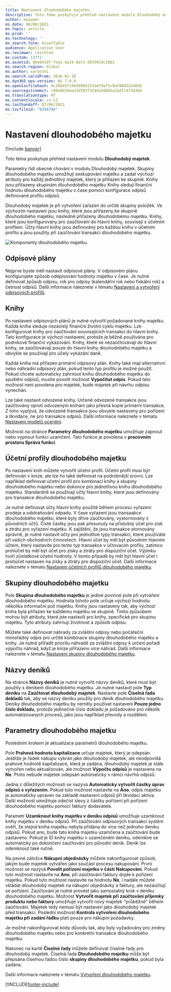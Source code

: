 ```yaml
---
title: Nastavení dlouhodobého majetku
description: Toto téma poskytuje přehled nastavení modulu Dlouhodobý majetek.
author: moaamer
ms.date: 06/08/2021
ms.topic: article
ms.prod: ''
ms.technology: ''
ms.search.form: AssetTable
audience: Application User
ms.reviewer: roschlom
ms.custom: 13771
ms.assetid: 8be64197-fea1-4a34-8af2-d939919c28b1
ms.search.region: Global
ms.author: saraschi
ms.search.validFrom: 2016-02-28
ms.dyn365.ops.version: AX 7.0.0
ms.openlocfilehash: 9c26b45fc94d9983157eef9af5c0af6845d24056
ms.sourcegitcommit: c08a9d19eed1df03f32442ddb65a2adf1473d3b6
ms.translationtype: HT
ms.contentlocale: cs-CZ
ms.lasthandoff: 07/06/2021
ms.locfileid: "6356744"
---
```

# <a name="set-up-fixed-assets"></a>Nastavení dlouhodobého majetku

[!include [banner](../includes/banner.md)]

Toto téma poskytuje přehled nastavení modulu **Dlouhodobý majetek**. 

Parametry řídí obecné chování v modulu Dlouhodobý majetek. Skupiny dlouhodobého majetku umožňují seskupování majetku a zadat výchozí atributy pro každý jednotlivý majetek, který je přiřazen ke skupině. Knihy jsou přiřazeny skupinám dlouhodobého majetku Knihy sledují finanční hodnotu dlouhodobého majetku v čase pomocí konfigurace odpisů definované profilu odpisů.

Dlouhodobý majetek je při vytvoření zařazen do určité skupiny položek. Ve výchozím nastavení jsou knihy, které jsou přiřazeny ke skupině dlouhodobého majetku, následně přiřazeny dlouhodobému majetku. Knihy, které jsou konfigurovány pro zaúčtování do hlavní knihy, souvisejí s účetním profilem. Účty hlavní knihy jsou definovány pro každou knihu v účetním profilu a jsou použity při zaúčtování transakcí dlouhodobého majetku.

![Komponenty dlouhodobého majetku.](./media/FAComponents_Updated.png)

## <a name="depreciation-profiles"></a>Odpisové plány

Nejprve byste měli nastavit odpisové plány. V odpisovém plánu konfigurujete způsob odepisování hodnoty majetku v čase. Je nutné definovat způsob odpisu, rok pro odpisy (kalendářní rok nebo fiskální rok) a četnost odpisů. Další informace naleznete v tématu [Nastavení a vytvoření odpisových profilů](tasks/set-up-depreciation-profiles.md).

## <a name="books"></a>Knihy

Po nastavení odpisových plánů je nutné vytvořit požadované knihy majetku. Každá kniha sleduje nezávislý finanční životní cyklu majetku. Lze konfigurovat knihy pro zaúčtování souvisejících transakcí do hlavní knihy. Tato konfigurace je výchozí nastavení, protože je běžně používána pro podnikové finanční vykazování. Knihy, které se nezaúčtovávají do hlavní knihy, se zaúčtovávají pouze do hlavní knihy dlouhodobého majetku a obvykle se používají pro účely vykázání daně.

Každá kniha má přiřazen primární odpisový plán. Knihy také mají alternativní nebo náhradní odpisový plán, pokud tento typ profilu je možné použít. Pokud chcete automaticky zahrnout knihu dlouhodobého majetku do spuštění odpisů, musíte povolit možnost **Vypočítat odpis**. Pokud tato možnost není povolena pro majetek, bude majetek při návrhu odpisu vynechán.

Lze také nastavit odvozené knihy. Určené odvozené transakce jsou zaúčtovány oproti odvozeným knihám jako přesná kopie primární transakce. Z toho vyplývá, že odvozené transakce jsou obvykle nastaveny pro pořízení a likvidace, ne pro transakce odpisů. Další informace naleznete v tématu [Nastavení modelů ocenění](tasks/set-up-value-models.md).

Možnost na stránce **Parametry dlouhodobého majetku** umožňuje zapnout nebo vypnout funkci uzamčení. Tato funkce je povolena v **pracovním prostoru Správa funkcí**.

## <a name="fixed-asset-posting-profiles"></a>Účetní profily dlouhodobého majetku

Po nastavení knih můžete vytvořit účetní profil. Účetní profil musí být definován v knize, ale lze ho také definovat na podrobnější úrovni. Lze například definovat účetní profil pro kombinaci knihy a skupiny dlouhodobého majetku nebo dokonce pro jednotlivou knihu dlouhodobého majetku. Standardně se používají účty hlavní knihy, které jsou definovány pro transakce dlouhodobého majetku.

Je nutné definovat účty hlavní knihy použité během procesu vyřazení prodeje a odstraňování odpadu. V čase vyřazení jsou transaakce dlouhodobého majetku, které byly dříve zaúčtovány, vystornovány z původních účtů. Čisté částky jsou pak přesunuty na příslušný účet pro zisk a ztrátu pro vyřazení majetku. K zajištění, že jsou transakce stornovány správně, je nutné nastavit účty pro jednotlivé typy transakcí, které používáte při vašich obchodních činnostech. Hlavní účet by měl být původním hlavním účtem, který nastavíte pro tento typ transakce v účtovacím profilu, zatímco protiúčet by měl být účet pro zisky a ztráty pro dispoziční účet. Výjimku tvoří zůstatkové účetní hodnoty. V tomto případě by měl být hlavní účet i protiúčet nastaven na zisky a ztráty pro dispoziční účet. Další informace naleznete v tématu [Nastavení účetních profilů dlouhodobého majetku](tasks/set-up-fixed-asset-posting-profiles.md).

## <a name="fixed-asset-groups"></a>Skupiny dlouhodobého majetku

Pole **Skupina dlouhodobého majetku** je jediné povinné pole při vytváření dlouhodobého majetku. Hodnota tohoto pole určuje výchozí hodnotu několika informační polí majetku. Knihy jsou nastaveny tak, aby výchozí kniha byla přiřazen ke každému majetku ve skupině. Tímto způsobem mohou být atributy, které jste nastavili pro knihy, specifické pro skupinu majetku. Tyto atributy zahrnují životnost a způsob odpisu.

Můžete také definovat náhrady za zvláštní odpisy nebo počáteční mimořádný odpis pro určité kombinace skupiny dlouhodobého majetku a knihy. Je nutné přiřadit prioritu náhradě za zvláštní odpisy k určení pořadí výpočtu náhrad, když je knize přiřazeno více náhrad. Další informace naleznete v tématu [Nastavení skupiny dlouhodobého majetku](tasks/set-up-fixed-asset-groups.md).

## <a name="journal-names"></a>Názvy deníků

Na stránce **Názvy deníků** je nutné vytvořit názvy deníků, které musí být použity s deníkem dlouhodobého majetku. Je nutné nastavit pole **Typ deníku** na **Zaúčtovat dlouhodobý majetek**. Nastavte pole **Číselná řada dokladů** tak, aby se názvy deníku použily pro deník dlouhodobého majetku. Deníky dlouhodobého majetku by neměly používat nastavení **Pouze jedno číslo dokladu**, protože jedinečné číslo dokladu je požadováno pro několik automatizovaných procesů, jako jsou například převody a rozdělení.

## <a name="fixed-asset-parameters"></a>Parametry dlouhodobého majetku

Posledním krokem je aktualizace parametrů dlouhodobého majetku.

Pole **Prahová hodnota kapitalizace** určuje majetek, který je odepsán. Jestliže je řádek nákupu vybrán jako dlouhodobý majetek, ale neodpovídá prahové hodnotě kapitalizace, která je zadána, dlouhodobý majetek je stále vytvořen nebo aktualizován, ale možnost **Výpočtu odpisů** je nastavena na **Ne**. Proto nebude majetek odepsán automaticky v rámci návrhů odpisů.

Jedna z důležitých možností se nazývá **Automaticky vytvořit částky úprav odpisů s vyřazením**. Pokud tuto možnost nastavíte na **Ano**, odpis majetku je automaticky upraven na základě nastavení odpisů při likvidaci aktiva. Další možnost umožńuje odečíst slevy z částky pořízení při pořízení dlouhodobého majetku pomocí faktury dodavatele.

Parametr **Uzamknout knihy majetku v deníku odpisů** umožňuje uzamknout knihy majetku v deníku odpisů. Při zaúčtování odpisových transakcí systém ověří, že stejná kniha majetku nebyla přidána do více než jednoho deníku odpisů. Pokud ano, bude tato kniha majetku uzamčena a zaúčtování bude zastaveno. Pokud je ID knihy majetku v uzamčeném deníku, odemkne se automaticky po dokončení zaúčtování pro původní deník. Deník lze odemknout také ručně. 

Na pevné záložce **Nákupní objednávky** můžete nakonfigurovat způsob, jakým bude majetek vytvářen jako součást procesu nakupování. První možnost se nazývá **Povolit pořízení majetku v části Nakupování**. Pokud tuto možnost nastavíte na **Ano**, při zaúčtování faktury dojde k pořízení majetku. Pokud tuto možnost nastavíte na hodnotu **Ne**, i nadále můžete vkládat dlouhodobý majetek na nákupní objednávky a faktury, ale nezaúčtují se pořízení. Zaúčtování je nutné provést jako samostatný krok v deníku dlouhodobého majetku. Možnost **Vytvořit majetek při zaúčtování příjemky produktu nebo faktury** umožňuje vytvořit nový majetek "průběžně" během zaúčtování. Majetek tedy nemusí být nastaven jako dlouhodobý majetek před transakcí. Poslední možnost **Kontrola vytvoření dlouhodobého majetku při zadání řádku** platí pouze pro nákupní požadavky.

Je možné nakonfigurovat kódy důvodu tak, aby byly vyžadovány pro změny dlouhodobého majetku nebo pro konkrétní transakce dlouhodobého majetku.

Nakonec na kartě **Číselné řady** můžete definovat číselné řady pro dlouhodobý majetek. Číselná řada **Dlouhodobého majetku** může být přepsána číselnou řadou číslo **skupiny dlouhodobého majetku**, pokud byla zadána.

Další informace naleznete v tématu [Vytvoření dlouhodobého majetku](tasks/create-fixed-asset.md).


[!INCLUDE[footer-include](../../includes/footer-banner.md)]
